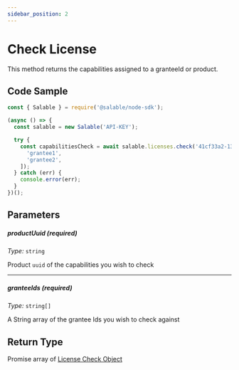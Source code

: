 ```yaml
---
sidebar_position: 2
---
```


# Check License

This method returns the capabilities assigned to a granteeId or product.

## Code Sample

```typescript
const { Salable } = require('@salable/node-sdk');

(async () => {
  const salable = new Salable('API-KEY');

  try {
    const capabilitiesCheck = await salable.licenses.check('41cf33a2-136e-4959-b5c7-73889ab94eff', [
      'grantee1',
      'grantee2',
    ]);
  } catch (err) {
    console.error(err);
  }
})();
```

## Parameters

##### productUuid (_required_)

_Type:_ `string`

Product `uuid` of the capabilities you wish to check

---

##### granteeIds (_required_)

_Type:_ `string[]`

A String array of the grantee Ids you wish to check against

## Return Type

Promise array of [License Check Object](https://docs.salable.app/api#tag/Licenses/operation/getLicenseCheck)
